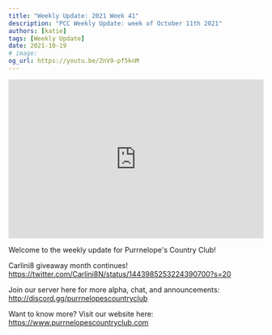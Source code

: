 ```yaml
---
title: "Weekly Update: 2021 Week 41"
description: "PCC Weekly Update: week of October 11th 2021"
authors: [katie]
tags: [Weekly Update]
date: 2021-10-19
# image:
og_url: https://youtu.be/ZnV9-pf5knM
---
```


<iframe width="100%" height="315" src="https://www.youtube.com/embed/ZnV9-pf5knM" title="YouTube video player" frameborder="0" allow="accelerometer; autoplay; clipboard-write; encrypted-media; gyroscope; picture-in-picture" allowFullScreen></iframe>

<!--truncate-->

Welcome to the weekly update for Purrnelope's Country Club!  

Carlini8 giveaway month continues! 
https://twitter.com/Carlini8N/status/1443985253224390700?s=20

Join our server here for more alpha, chat, and announcements: 
 http://discord.gg/purrnelopescountryclub

Want to know more? 
Visit our website here: https://www.purrnelopescountryclub.com